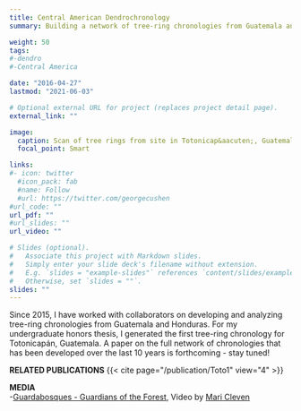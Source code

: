 ```yaml
---
title: Central American Dendrochronology
summary: Building a network of tree-ring chronologies from Guatemala and Honduras 

weight: 50 
tags:
#-dendro
#-Central America

date: "2016-04-27"
lastmod: "2021-06-03"

# Optional external URL for project (replaces project detail page).
external_link: ""

image:
  caption: Scan of tree rings from site in Totonicap&aacuten;, Guatemala. Check out [DendroElevator](http://dendro.elevator.umn.edu/) for more information on high resolution tree-ring imagery and analysis.
  focal_point: Smart

links:
#- icon: twitter
  #icon_pack: fab
  #name: Follow
  #url: https://twitter.com/georgecushen
#url_code: ""
url_pdf: ""
#url_slides: ""
url_video: ""

# Slides (optional).
#   Associate this project with Markdown slides.
#   Simply enter your slide deck's filename without extension.
#   E.g. `slides = "example-slides"` references `content/slides/example-slides.md`.
#   Otherwise, set `slides = ""`.
slides: ""
---
```

Since 2015, I have worked with collaborators on developing and analyzing tree-ring chronologies from Guatemala and Honduras. For my undergraduate honors thesis, I generated the first tree-ring chronology for Totonicap&aacute;n, Guatemala. A paper on the full network of chronologies that has been developed over the last 10 years is forthcoming - stay tuned!

**RELATED PUBLICATIONS** 
{{< cite page="/publication/Toto1" view="4" >}}

**MEDIA** \
-[Guardabosques - Guardians of the Forest](https://research.arizona.edu/stories/video-climate-scientists-work-communities-guatemala), Video by [Mari Cleven](https://www.maricleven.com/)
